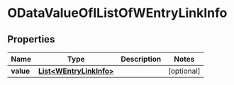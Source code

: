 # ODataValueOfIListOfWEntryLinkInfo

## Properties
Name | Type | Description | Notes
------------ | ------------- | ------------- | -------------
**value** | [**List&lt;WEntryLinkInfo&gt;**](WEntryLinkInfo.md) |  |  [optional]
